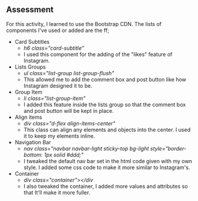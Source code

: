 ## Assessment

For this activity, I learned to use the Bootstrap CDN. The lists of components I've used or added are the ff;

* Card Subtitles
  * _h6 class="card-subtitle”_
  * I used this component for the adding of the "likes" feature of Instagram.
* Lists Groups
  * _ul class="list-group list-group-flush"_
  * This allowed me to add the comment box and post button like how Instagram designed it to be.
* Group Item
  * _li class="list-group-item"_
  * I added this feature inside the lists group so that the comment box and post button will be kept in place.
* Align items
  * _div class="d-flex align-items-center"_
  * This class can align any elements and objects into the center. I used it to keep my elements inline.
* Navigation Bar
  * _nav class="navbar navbar-light sticky-top bg-light style="border-bottom: 1px solid #ddd;"_
  * I tweaked the default nav bar set in the html code given with my own style. I added some css code to make it more similar to Instagram's.
* Container
  * _div class="container"></div_
  * I also tweaked the container, I added more values and attributes so that It'll make it more fuller.
